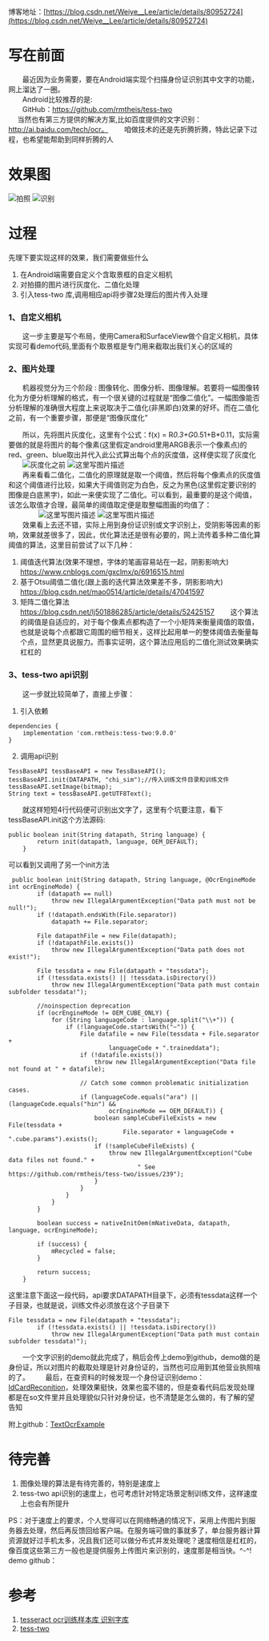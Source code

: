 博客地址：[https://blog.csdn.net/Weiye__Lee/article/details/80952724](https://blog.csdn.net/Weiye__Lee/article/details/80952724)

# 写在前面
　　最近因为业务需要，要在Android端实现个扫描身份证识别其中文字的功能，网上溜达了一圈。</br>
　　Android比较推荐的是: </br>
　　GitHub：https://github.com/rmtheis/tess-two</br>
　  当然也有第三方提供的解决方案,比如百度提供的文字识别：http://ai.baidu.com/tech/ocr。
　　咱做技术的还是先折腾折腾，特此记录下过程，也希望能帮助到同样折腾的人
# 效果图
![拍照](https://img-blog.csdn.net/20180709172027465?watermark/2/text/aHR0cHM6Ly9ibG9nLmNzZG4ubmV0L1dlaXllX19MZWU=/font/5a6L5L2T/fontsize/400/fill/I0JBQkFCMA==/dissolve/70)  ![识别](https://img-blog.csdn.net/20180709171905519?watermark/2/text/aHR0cHM6Ly9ibG9nLmNzZG4ubmV0L1dlaXllX19MZWU=/font/5a6L5L2T/fontsize/400/fill/I0JBQkFCMA==/dissolve/70)

# 过程
先理下要实现这样的效果，我们需要做些什么

  1. 在Android端需要自定义个含取景框的自定义相机
  2. 对拍摄的图片进行灰度化、二值化处理
  3. 引入tess-two 库,调用相应api将步骤2处理后的图片传入处理

### 1、自定义相机

　　这一步主要是写个布局，使用Camera和SurfaceView做个自定义相机，具体实现可看demo代码,里面有个取景框是专门用来截取出我们关心的区域的

### 2、图片处理
　　机器视觉分为三个阶段 : 图像转化、图像分析、图像理解。若要将一幅图像转化为方便分析理解的格式，有一个很关键的过程就是“图像二值化”。一幅图像能否分析理解的准确很大程度上来说取决于二值化(非黑即白)效果的好坏。而在二值化之前，有一个重要步骤，那便是“图像灰度化”
	
　　所以，先将图片灰度化，这里有个公式：f(x) = R*0.3+G*0.51+B*0.11，实际需要做的就是将图片的每个像素(这里假定android里用ARGB表示一个像素点)的red、green、blue取出并代入此公式算出每个点的灰度值，这样便实现了灰度化</br>
　　![灰度化之前](https://img-blog.csdn.net/20180707154211990?watermark/2/text/aHR0cHM6Ly9ibG9nLmNzZG4ubmV0L1dlaXllX19MZWU=/font/5a6L5L2T/fontsize/400/fill/I0JBQkFCMA==/dissolve/70)   ![这里写图片描述](https://img-blog.csdn.net/20180707154309748?watermark/2/text/aHR0cHM6Ly9ibG9nLmNzZG4ubmV0L1dlaXllX19MZWU=/font/5a6L5L2T/fontsize/400/fill/I0JBQkFCMA==/dissolve/70)</br>
　　再来看看二值化，二值化的原理就是取一个阈值，然后将每个像素点的灰度值和这个阈值进行比较，如果大于阈值则定为白色，反之为黑色(这里假定要识别的图像是白底黑字)，如此一来便实现了二值化。可以看到，最重要的是这个阈值，该怎么取值才合理，最简单的阈值取定便是取整幅图画的均值了：</br>
　　
　　![这里写图片描述](https://img-blog.csdn.net/20180707154455481?watermark/2/text/aHR0cHM6Ly9ibG9nLmNzZG4ubmV0L1dlaXllX19MZWU=/font/5a6L5L2T/fontsize/400/fill/I0JBQkFCMA==/dissolve/70)   ![这里写图片描述](https://img-blog.csdn.net/20180707154505782?watermark/2/text/aHR0cHM6Ly9ibG9nLmNzZG4ubmV0L1dlaXllX19MZWU=/font/5a6L5L2T/fontsize/400/fill/I0JBQkFCMA==/dissolve/70)</br>
　　效果看上去还不错，实际上用到身份证识别或文字识别上，受阴影等因素的影响，效果就差很多了，因此，优化算法还是很有必要的，网上流传着多种二值化算阈值的算法，这里目前尝试了以下几种：
　　　
1. 阈值迭代算法(效果不理想，字体的笔画容易站在一起，阴影影响大)
　　https://www.cnblogs.com/gxclmx/p/6916515.html
　　
2. 基于Otsu阈值二值化(跟上面的迭代算法效果差不多，阴影影响大)
　　https://blog.csdn.net/mao0514/article/details/47041597
　　
3. 矩阵二值化算法
　　https://blog.csdn.net/lj501886285/article/details/52425157
　　这个算法的阈值是自适应的，对于每个像素点都构造了一个小矩阵来衡量阈值的取值，也就是说每个点都跟它周围的细节相关，这样比起用单一的整体阈值去衡量每个点，显然更具说服力。而事实证明，这个算法应用后的二值化测试效果确实杠杠的
　　
### 3、tess-two api识别
　　这一步就比较简单了，直接上步骤：
1. 引入依赖
```
dependencies {
    implementation 'com.rmtheis:tess-two:9.0.0'
}
```
2. 调用api识别
```
TessBaseAPI tessBaseAPI = new TessBaseAPI();
tessBaseAPI.init(DATAPATH, "chi_sim");//传入训练文件目录和训练文件
tessBaseAPI.setImage(bitmap);
String text = tessBaseAPI.getUTF8Text();	
```
　　就这样短短4行代码便可识别出文字了，这里有个坑要注意，看下tessBaseAPI.init这个方法源码:
```
public boolean init(String datapath, String language) {
        return init(datapath, language, OEM_DEFAULT);
    }
```
可以看到又调用了另一个init方法
```
 public boolean init(String datapath, String language, @OcrEngineMode int ocrEngineMode) {
        if (datapath == null)
            throw new IllegalArgumentException("Data path must not be null!");
        if (!datapath.endsWith(File.separator))
            datapath += File.separator;

        File datapathFile = new File(datapath);
        if (!datapathFile.exists())
            throw new IllegalArgumentException("Data path does not exist!");

        File tessdata = new File(datapath + "tessdata");
        if (!tessdata.exists() || !tessdata.isDirectory())
            throw new IllegalArgumentException("Data path must contain subfolder tessdata!");

        //noinspection deprecation
        if (ocrEngineMode != OEM_CUBE_ONLY) {
            for (String languageCode : language.split("\\+")) {
                if (!languageCode.startsWith("~")) {
                    File datafile = new File(tessdata + File.separator + 
                            languageCode + ".traineddata");
                    if (!datafile.exists())
                        throw new IllegalArgumentException("Data file not found at " + datafile);

                    // Catch some common problematic initialization cases.
                    if (languageCode.equals("ara") || (languageCode.equals("hin") &&
                            ocrEngineMode == OEM_DEFAULT)) {
                        boolean sampleCubeFileExists = new File(tessdata +
                                File.separator + languageCode + ".cube.params").exists();
                        if (!sampleCubeFileExists) {
                            throw new IllegalArgumentException("Cube data files not found." +
                                    " See https://github.com/rmtheis/tess-two/issues/239");
                        }
                    }
                }
            }
        }

        boolean success = nativeInitOem(mNativeData, datapath, language, ocrEngineMode);

        if (success) {
            mRecycled = false;
        }

        return success;
    }
```
这里注意下面这一段代码，api要求DATAPATH目录下，必须有tessdata这样一个子目录，也就是说，训练文件必须放在这个子目录下
```
File tessdata = new File(datapath + "tessdata");
        if (!tessdata.exists() || !tessdata.isDirectory())
            throw new IllegalArgumentException("Data path must contain subfolder tessdata!");
```
　　一个文字识别的demo就此完成了，稍后会传上demo到github，demo做的是身份证，所以对图片的截取处理是针对身份证的，当然也可应用到其他营业执照啥的了。
　　最后，在查资料的时候发现一个身份证识别demo：[IdCardReconition](https://github.com/dreamkid/IdCardReconition)，处理效果挺快，效果也蛮不错的，但是查看代码后发现处理都是在so文件里并且处理貌似只针对身份证，也不清楚是怎么做的，有了解的望告知

附上github：[TextOcrExample](https://github.com/itlwy/TextOcrExample)

# 待完善
1. 图像处理的算法是有待完善的，特别是速度上
2. tess-two api识别的速度上，也可考虑针对特定场景定制训练文件，这样速度上也会有所提升

PS：对于速度上的要求，个人觉得可以在网络畅通的情况下，采用上传图片到服务器去处理，然后再反馈回给客户端。在服务端可做的事就多了，单台服务器计算资源就好过手机太多，况且我们还可以做分布式并发处理呢？速度相信是杠杠的，像百度这些第三方一般也是提供服务上传图片来识别的，速度那是相当快。^-^!
demo github：

# 参考
1. [tesseract ocr训练样本库 识别字库](https://blog.csdn.net/qq_25806863/article/details/67637567)
2. [tess-two](https://github.com/rmtheis/tess-two)